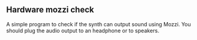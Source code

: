 ## Hardware mozzi check

A simple program to check if the synth can output sound using Mozzi.
You should plug the audio output to an headphone or to speakers.
